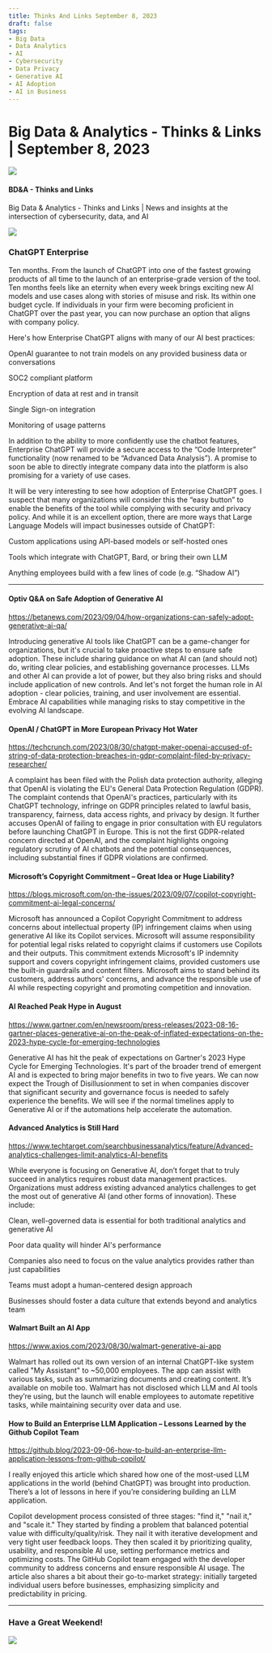 ```yaml
---
title: Thinks And Links September 8, 2023
draft: false
tags:
- Big Data
- Data Analytics
- AI
- Cybersecurity
- Data Privacy
- Generative AI
- AI Adoption
- AI in Business
---
```


# Big Data & Analytics - Thinks & Links | September 8, 2023

![](../images\1679742887729)

#### BD&A - Thinks and Links

Big Data & Analytics - Thinks and Links | News and insights at the intersection of cybersecurity, data, and AI

![](../https://media.licdn.com/mediaD4E12AQEMz1EFuqXacw)

### ChatGPT Enterprise

Ten months. From the launch of ChatGPT into one of the fastest growing products of all time to the launch of an enterprise-grade version of the tool. Ten months feels like an eternity when every week brings exciting new AI models and use cases along with stories of misuse and risk. Its within one budget cycle. If individuals in your firm were becoming proficient in ChatGPT over the past year, you can now purchase an option that aligns with company policy.

Here's how Enterprise ChatGPT aligns with many of our AI best practices:

OpenAI guarantee to not train models on any provided business data or conversations

SOC2 compliant platform

Encryption of data at rest and in transit

Single Sign-on integration

Monitoring of usage patterns

In addition to the ability to more confidently use the chatbot features, Enterprise ChatGPT will provide a secure access to the “Code Interpreter” functionality (now renamed to be “Advanced Data Analysis”). A promise to soon be able to directly integrate company data into the platform is also promising for a variety of use cases.

It will be very interesting to see how adoption of Enterprise ChatGPT goes. I suspect that many organizations will consider this the “easy button” to enable the benefits of the tool while complying with security and privacy policy. And while it is an excellent option, there are more ways that Large Language Models will impact businesses outside of ChatGPT:

Custom applications using API-based models or self-hosted ones

Tools which integrate with ChatGPT, Bard, or bring their own LLM

Anything employees build with a few lines of code (e.g. “Shadow AI”)

---

#### Optiv Q&A on Safe Adoption of Generative AI

https://betanews.com/2023/09/04/how-organizations-can-safely-adopt-generative-ai-qa/

Introducing generative AI tools like ChatGPT can be a game-changer for organizations, but it's crucial to take proactive steps to ensure safe adoption. These include sharing guidance on what AI can (and should not) do, writing clear policies, and establishing governance processes. LLMs and other AI can provide a lot of power, but they also bring risks and should include application of new controls. And let's not forget the human role in AI adoption - clear policies, training, and user involvement are essential. Embrace AI capabilities while managing risks to stay competitive in the evolving AI landscape.

#### OpenAI / ChatGPT in More European Privacy Hot Water

https://techcrunch.com/2023/08/30/chatgpt-maker-openai-accused-of-string-of-data-protection-breaches-in-gdpr-complaint-filed-by-privacy-researcher/

A complaint has been filed with the Polish data protection authority, alleging that OpenAI is violating the EU's General Data Protection Regulation (GDPR). The complaint contends that OpenAI's practices, particularly with its ChatGPT technology, infringe on GDPR principles related to lawful basis, transparency, fairness, data access rights, and privacy by design. It further accuses OpenAI of failing to engage in prior consultation with EU regulators before launching ChatGPT in Europe. This is not the first GDPR-related concern directed at OpenAI, and the complaint highlights ongoing regulatory scrutiny of AI chatbots and the potential consequences, including substantial fines if GDPR violations are confirmed.

#### Microsoft’s Copyright Commitment – Great Idea or Huge Liability?

https://blogs.microsoft.com/on-the-issues/2023/09/07/copilot-copyright-commitment-ai-legal-concerns/

Microsoft has announced a Copilot Copyright Commitment to address concerns about intellectual property (IP) infringement claims when using generative AI like its Copilot services. Microsoft will assume responsibility for potential legal risks related to copyright claims if customers use Copilots and their outputs. This commitment extends Microsoft's IP indemnity support and covers copyright infringement claims, provided customers use the built-in guardrails and content filters. Microsoft aims to stand behind its customers, address authors' concerns, and advance the responsible use of AI while respecting copyright and promoting competition and innovation.

#### AI Reached Peak Hype in August

https://www.gartner.com/en/newsroom/press-releases/2023-08-16-gartner-places-generative-ai-on-the-peak-of-inflated-expectations-on-the-2023-hype-cycle-for-emerging-technologies

Generative AI has hit the peak of expectations on Gartner's 2023 Hype Cycle for Emerging Technologies. It's part of the broader trend of emergent AI and is expected to bring major benefits in two to five years. We can now expect the Trough of Disillusionment to set in when companies discover that significant security and governance focus is needed to safely experience the benefits. We will see if the normal timelines apply to Generative AI or if the automations help accelerate the automation.

#### Advanced Analytics is Still Hard

https://www.techtarget.com/searchbusinessanalytics/feature/Advanced-analytics-challenges-limit-analytics-AI-benefits

While everyone is focusing on Generative AI, don’t forget that to truly succeed in analytics requires robust data management practices. Organizations must address existing advanced analytics challenges to get the most out of generative AI (and other forms of innovation). These include:

Clean, well-governed data is essential for both traditional analytics and generative AI

Poor data quality will hinder AI's performance

Companies also need to focus on the value analytics provides rather than just capabilities

Teams must adopt a human-centered design approach

Businesses should foster a data culture that extends beyond and analytics team

#### Walmart Built an AI App

https://www.axios.com/2023/08/30/walmart-generative-ai-app

Walmart has rolled out its own version of an internal ChatGPT-like system called "My Assistant" to ~50,000 employees. The app can assist with various tasks, such as summarizing documents and creating content. It’s available on mobile too. Walmart has not disclosed which LLM and AI tools they’re using, but the launch will enable employees to automate repetitive tasks, while maintaining security over data and use.

#### How to Build an Enterprise LLM Application – Lessons Learned by the Github Copilot Team

https://github.blog/2023-09-06-how-to-build-an-enterprise-llm-application-lessons-from-github-copilot/

I really enjoyed this article which shared how one of the most-used LLM applications in the world (behind ChatGPT) was brought into production. There’s a lot of lessons in here if you’re considering building an LLM application.

Copilot development process consisted of three stages: "find it," "nail it," and "scale it." They started by finding a problem that balanced potential value with difficulty/quality/risk. They nail it with iterative development and very tight user feedback loops. They then scaled it by prioritizing quality, usability, and responsible AI use, setting performance metrics and optimizing costs. The GitHub Copilot team engaged with the developer community to address concerns and ensure responsible AI usage. The article also shares a bit about their go-to-market strategy: initially targeted individual users before businesses, emphasizing simplicity and predictability in pricing.

---

### Have a Great Weekend!

![](../images\1694217371821)